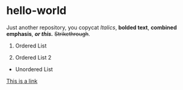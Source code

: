 # hello-world
Just another repository, you copycat
*Italics*, **bolded text**, **__combined emphasis__**, ***or this.***
~~Strikethrough~~.

1. Ordered List

2. Ordered List 2

- Unordered List

[This is a link](www.google.com)
